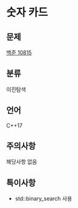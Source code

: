 # 숫자 카드
## 문제
[백준 10815](https://www.acmicpc.net/problem/10815)
## 분류
이진탐색
## 언어
C++17
## 주의사항
해당사항 없음
## 특이사항
* std::binary_search 사용